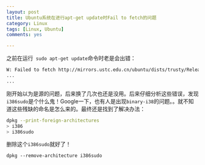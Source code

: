 ```yaml
---
layout: post
title: Ubuntu系统在进行apt-get update时Fail to fetch的问题
category: Linux
tags: [Linux, Ubuntu]
comments: yes

---
```




之前在运行` sudo apt-get update`命令时老是会出错：



```bash
W: Failed to fetch http://mirrors.ustc.edu.cn/ubuntu/dists/trusty/Release  Unable to find expected entry 'main/binary-i386sudo/Packages' in Release file (Wrong sources.list entry or malformed file)  
...
...
```



刚开始以为是源的问题，后来换了几次也还是没用。后来仔细分析这些错误，发现`i386sudo`是个什么鬼！Google一下，也有人是出现`binary-i38`的问题。。就不知道这些残缺的命名是怎么来的。最终还是找到了解决办法：



```bash
dpkg --print-foreign-architectures
> i386
> i386sudo
```



删除这个`i386sudo`就好了！



```sudo
dpkg --remove-architecture i386sudo
```

